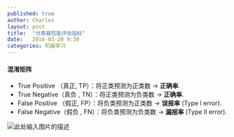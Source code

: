 ```yaml
---
published: true
author: Charles
layout: post
title:  "分类器性能评估指标"
date:   2016-03-20 9:30
categories: 机器学习
---
```


#### 混淆矩阵
- True Positive （真正, TP）：将正类预测为正类数 $\rightarrow$ **正确率**.
- True Negative（真负 , TN）：将正类预测为负类数 $\rightarrow$ **正确率**.
- False Positive （假正, FP）：将负类预测为正类数 $\rightarrow$ **误报率** (Type I error).
- False Negative（假负 , FN）：将负类预测为负类数 $\rightarrow$ **漏报率** (Type II error).


![此处输入图片的描述][1]

[1]: http://7xjbdi.com1.z0.glb.clouddn.com/confusion_matrix%20(1).png